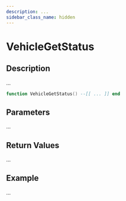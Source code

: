 ```yaml
---
description: ...
sidebar_class_name: hidden
---
```


# VehicleGetStatus

## Description

...

```lua
function VehicleGetStatus() --[[ ... ]] end
```

## Parameters

...

## Return Values

...

## Example

...

